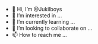 - 👋 Hi, I’m @Jukilboys
- 👀 I’m interested in ...
- 🌱 I’m currently learning ...
- 💞️ I’m looking to collaborate on ...
- 📫 How to reach me ...

<!---
Jukilboys/Jukilboys is a ✨ special ✨ repository because its `README.md` (this file) appears on your GitHub profile.
You can click the Preview link to take a look at your changes.
--->
